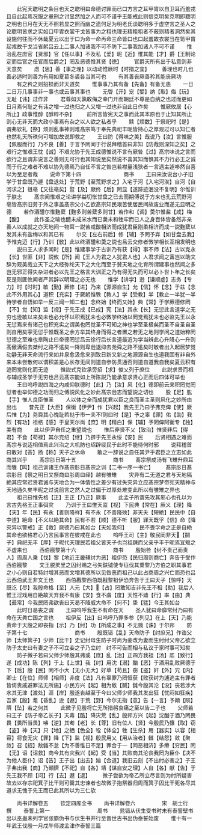 <!-- { "loadSidebar": true } -->
　　此宪天聦明之条目也天之聦明曰命德讨罪而已口方言之耳甲胄以自卫耳而羞戎且自此起焉况服之章刑之讨显然加之人而可不谨乎王能戒此则信克明矣克明即聦明之明也日月在天无不照若显之照而幽之遗何足为明老氏谈聦明多于虚空言之圣人之论聦明皆求之实如口甲胄衣裳干戈皆事为之粗也理无精粗粗者不蔽则精者洞然矣其设施何往而不休哉夏云以出于口为命一命再命三命皆口也口起羞故衣裳当在笥甲胄起戎故干戈当省躬吕云上二事人加诸我不可不防下二事我加诸人不可不谨
　　惟治乱在庶官【贤邪】官【任以事】不及私【爱】昵【近】惟其能【才】爵【王制论定而后官之任官而后爵之】罔及恶德惟其贤【徳】
　　官爵天所有出于私意则非天意矣
　　虑【思】善【事之理】以动动惟厥时【时措之宜】
　　善理也时几也善必适时则善为有用如夏葛冬裘各当其可也
　　有其善丧厥善矜其能丧厥功
　　有之矜之则招损而非天道矣
　　惟事事乃其有备【先备】有备无患
　　一日二日万几事事非一事也或云事其事也
　　无啓【开】宠【嬖】纳【取】侮【玩】无耻【讳】过作非
　　君尊如天孰敢侮之幸门开而朝廷不尊是自纳之也过而更如日月焉何耻之有讳之増一过也归之人又増一过也非自此日作矣
　　惟厥攸居【心所止】政事惟醇【醇粹不杂】
　　前所言皆宪天之事而此其本原也于止知其所止则心无非天而大政小事焉有杂之以人欲之私者乎
　　黩【烦数】于祭祀时【是】谓弗钦礼【祭】烦则乱事神则难髙宗笃于奉先典祀丰昵皆持心之厚观过可以知仁者也然礼天所秩何可増加故说即救之
　　王曰防【得味之美】哉说乃【汝】言惟服【佩服而行】乃不良【善】于言予罔闻于行说拜稽首曰非知【防哉则深知之矣】之艰行之惟艰王忱【诚】不艰允协于先王成德惟说不言有厥咎【过】髙宗味说之言而欲行之且谓非说言之善则无可行也其知说至矣然说不喜其知而惧其不力行必王之诚而于行之难者不难以协先德焉乃自任不言之咎岂若襟量浅狭者一言遇主遽哆然自喜以为至足者哉
　　说命下第十四　　　　　　　　商书
　　王曰来汝说台小子旧学于甘盘既乃遯【盘退处】于荒野【至荒野求之】入宅于河【入宅河涘】自河【自河求之】徂亳【又往亳矣】暨【及】厥终【后】罔显【遂踪迹泯没不复明】尔惟训于朕志
　　髙宗闻惟艰之论讲学益切怅甘盘之已去而期傅说于方来也孔云荒野河亳皆髙宗旧劳于外之事盖髙宗父小乙欲髙宗知民艰苦使居民间故废业而遂无显明之德
　　若作酒醴尔惟麴糵【麴多则苦糵多则甘】若作和【调】羮尔惟盐【咸】梅【酸】
　　此作圣之喻也醴未成米水而已羮未和牲牢而已人之身百体皆备然非亲善人以成就之亦天地间一物耳一説苦咸酸相济而成犹君臣刚柔相济而成一説麴糵以发其未有盐梅以和其已有
　　尔交【左右前后】修【辅】予罔予弃【如甘盘去我】予惟克迈【行】乃训【敎】此以终酒醴和羮之説也吕云交修者斆学相长互相发明也
　　説曰王人求多闻时【是】惟建事学于古训乃有获【得】事不师【法】古以克永【长】世匪【非】説攸【所】闻【王人为君之人犹君人也】人君求闻之富岂以助文辞为观美哉立天下之大经弥纶天下之大化而至于賛天地之化育所谓建事也然闻之多岂无邪正得失杂进者必以先王之格言大训正之乃有得无失而可以必卜世卜年之长矣反是则匪攸闻者严其辞以明理之必无也
　　惟学【讲学】逊【谦顺虚】志务【专力】时【时时】敏【勤】厥修【进】乃来【源源自生】允【信】怀【念】于兹【念此不外用其心】道积【充实】于厥躬惟斆【教人】学【受教】半【教止一半犹一半待学者自悟如举一反三闻一知二也】念终始【终而又始】典【常】于学厥德修罔【不】觉【知】监【视】于先王成【已成】宪【法】其永【长】无愆此言道学之无穷也逊敏以来矣未也必允怀以积焉犹未也必斆学终始以罔觉焉犹未也必监先王以永无愆焉来有诸己也积充实之谓美也罔觉圣不可知之神也学至圣极矣而圣不自圣自圣则自用矣寜无愆乎惟既圣之余方举其终身而得之者置之若无之地则学问之道始粹罔愆德之至难也臯陶止曰帝德罔愆吕云徐行后长言道最近为学当辨此心升降心一升则髙傲满假去桀纣之路不逺矣一降则卑逊退抑去尧舜之路不逺矣时敏者出入起居梦觉动静无非天命流行来如井泉愈汲愈来驯致日新又新之地源源自生也道我固有非自外来本未尝散何以谓积盖是心长存无间则道自参防贯通否则道自道我自我矣夏云积有迹罔觉则化而无迹
　　惟説式克钦承旁招【求】俊乂列于庶位
　　此説求贤而相与辅成圣学于无穷也吕云髙宗能如上所陈説乃能承意求贤心正而后四体可举也
　　王曰呜呼説四海之内咸仰朕德时【此】乃【汝】风【化】德即前云来积罔觉罔愆者也举仰德之功而归之傅説风化之妙此髙宗逊志而望説之切也
　　股【足】肱【手】惟人良臣惟圣
　　人以体之全而成犹君以臣之良而圣主圣则风化之妙所由出也
　　昔先正【大臣】保衡【伊尹】作【兴起】我先王乃曰予弗克俾【使】厥后惟【为】尧舜其心愧耻若挞于市一夫不则曰时【是】予之辜【罪】佑【助】我烈【有功】祖格【感】于皇天尔尚【庶】明【精白】保【辅】予罔俾阿衡专【独】美有商
　　此以伊尹自任之重望説也
　　惟后非贤不乂【致治】惟贤非后【得君】不食【苟禄】其尔克绍【继】乃辟于先王永绥【安】民
　　后贤相遇之难而髙宗与说适相值焉此兴治之大机防也绍辟绥民于此时不能待何时邪
　　说拜稽首曰敢对【荅】扬【称】天子之休命
　　敢之一辞说之自任其尹乎君臣之立志如此商其兴乎
　　髙宗肜日第十五　　　　　　　商书
　　髙宗祭成汤有飞雉升鼎耳而雊【鸣】祖己训诸王作髙宗肜日髙宗之训【二书一序一书亡】
　　髙宗肜日髙宗肜日【祭之明日又祭商曰肜周曰绎】越有雊雉
　　灾异有二无道之君与天地隔絶其应常迟贤君诚与天地合为一体情性之差少有过失灾异立应髙宗梦帝宪天精神与天地通久矣丰昵之过说前言之然人之过偏于过厚处难变此所以有雊雉之异也
　　祖己曰惟先格【正】王正【乃正】厥事
　　此孟子所谓先攻其邪心也孔以为言古先格王正事弭灾
　　乃训于王曰惟天监【视】下民典【常在】厥义【理】降【天】年【民】有永【善则降祥】有不永【不善降殃】非天夭【短絶】民民中【自中道】絶命【不义以絶其命】民有不若【顺】德不听【服】罪天既孚【信】命【降灾异以警戒】正【救】厥德乃曰其如台【天如我何】
　　民不畏孚命之正是自絶其命也欲格君心乃言民事言在彼戒在此也
　　呜呼王司【主】敬民罔非天【嗣子】典祀无丰【厚】于昵代天理民若祖父皆天子也岂祖踈而父亲乎丰于昵焉冝雉之不虚来也
　　西伯戡黎第十六　　　　　　　商书
　　殷始咎【纣不责己而责人】周周人乗【伐】黎【地近王畿辅纣为恶】祖伊恐【民归周则商亡】奔告于受作西伯戡黎
　　文王脱羑里之囚纣赐之弓矢鈇钺使专征伐其乗黎乃方伯之职其事君之小心则自若特纣増其恶而文増其德所以见咎恶而祖己以此占商周之兴亡而恐也吕云西伯武王非文王也
　　西伯戡黎西伯既戡黎祖伊恐奔告于王曰天子【惊呼】天既讫【尽】我殷命格【至】人元【大】【占】罔敢知吉非先王不相【助】我后人惟王淫戏用自絶故天弃我不有康【安】食不虞【度】天性不廸【行】率【由】典【彛常】今我民罔弗欲丧曰天曷不降威大命不【何不】挚【猛】今王其如台
　　此时日曷丧之谓
　　王曰呜呼我生不有命在天
　　圣人犹曰命靡常纣乃曰有命在天眞亡国之言也
　　祖伊反【出】曰呜呼乃罪多参【列见】在上【天】乃能责命于天殷之即丧指【示】乃【纣】功【所成之事】不无戮【诛】于尔邦
　　防子第十七　　　　　　　　　商书
　　殷既错【乱】天命防子【纣庶兄】作诰父师【太师箕子】少师【比干】史记纣母生防子时尚为妾改为妻而生纣纣父帝乙欲立防子太史曰有妻之子不可立妾之子乃立纣　纣不可告而相与私议于家时事可知矣
　　防子微子若曰父师少师殷其弗或【庶】乱【治】正四方我祖【汤】厎【致行】遂【成功】陈【列】于上【上世】我【纣】用沈【溺】酗【恶】于酒用乱败厥德于下【后】殷【民】罔不小大【无小无大】好草【苟且】窃【盗】奸【外】宄【内】卿士【在位】师师【相师】非度【法】凡有辜罪乃罔恒获【败获纣为逋逃主有罪者皆倚贵戚避罪法无所施】小民方兴【起】相为敌【鬬】雠今殷其沦【没】丧若涉大水其无津【渡处】涯【岸】殷遂丧越至于今曰父师少师我其发出狂【忧闷如狂疾】吾家【殷】耄【昏乱】逊【遯】于荒【野】今尔无指【意】告【一言】予顚【陨】隮【坠】若之何其
　　此微子见殷将亡无所措躬哀痛之至以告二子也
　　父师若曰王子【防子帝乙长子】天毒【酷】降灾荒【乱】殷邦方兴【起】沈酗于酒乃罔畏畏【畏所当畏】咈【逆】其耇【老】长【尊】旧有位人【贤】今殷民乃攘【取】窃【盗】神【天】只【地】之牺【色全】牷【体全】牲【生杀】用【器实】以容【相容】将食无灾【罪】降【下】监【视】殷民用乂【用从治者】雠【结怨】敛【聚敛】召【招】敌雠不怠【为不善惟日不足】罪合于一【同恶相济】多瘠【穷民】罔【无】诏【诏救】商今其有灾我兴【起】受【当】其败商其沦丧我罔为臣仆【决不为他人臣仆】诏【告】王子出【出去】廸【合道】我旧云刻【不出纣必害之】子王子弗出我【商】乃顚隮【不祀】自【各】靖【谋自安之理】人自【各】献【告】于先王我不顾【问】行【去】遯【退】
　　微子尝欲为帝乙所立尽言则为纣所疑害故去以存宗祀箕子比干则可罄其忠谏者也故微子抱祭器归周而箕子囚比干死各尽其道求无愧于先王而已此其所以为三仁欤

　　尚书详解卷五
　　钦定四库全书
　　尚书详解卷六　　　　　宋　胡士行　撰
　　泰誓上第一　　　　　　　　　周书
　　晁错从伏生受书时未有泰誓壁书出以巫蛊未列学官张霸伪书与伏生书并行至晋世古书出伪泰誓始废
　　惟十有一年武王伐殷一月戊午师渡孟津作泰誓三篇
